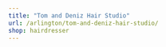 ```yaml
---
title: "Tom and Deniz Hair Studio"
url: /arlington/tom-and-deniz-hair-studio/
shop: hairdresser
---
```

